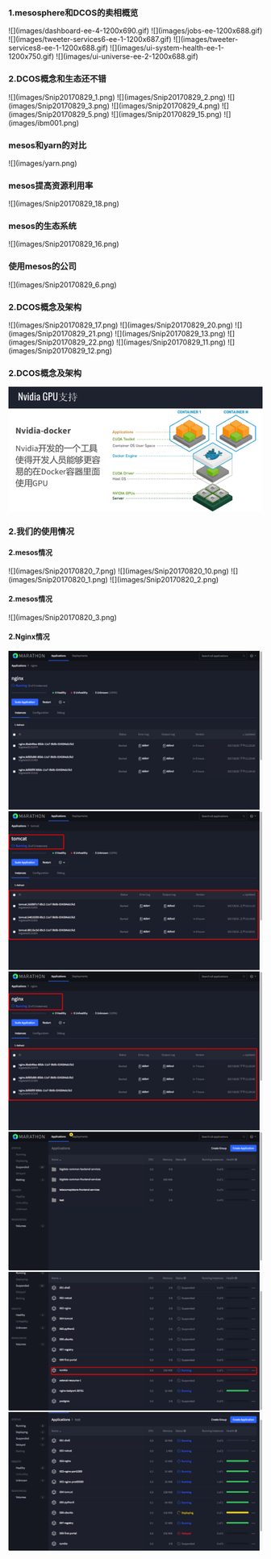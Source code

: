 <h3>1.mesosphere和DCOS的卖相概览</h3>
![](images/dashboard-ee-4-1200x690.gif)
![](images/jobs-ee-1200x688.gif)
![](images/tweeter-services6-ee-1-1200x687.gif)
![](images/tweeter-services8-ee-1-1200x688.gif)
![](images/ui-system-health-ee-1-1200x750.gif)
![](images/ui-universe-ee-2-1200x688.gif)
<h3>2.DCOS概念和生态还不错</h3>
![](images/Snip20170829_1.png)
![](images/Snip20170829_2.png)
![](images/Snip20170829_3.png)
![](images/Snip20170829_4.png)
![](images/Snip20170829_5.png)
![](images/Snip20170829_15.png)
![](images/ibm001.png)
<h3>mesos和yarn的对比</h3>
![](images/yarn.png)
<h3>mesos提高资源利用率</h3>
![](images/Snip20170829_18.png)
<h3>mesos的生态系统</h3>
![](images/Snip20170829_16.png)
<h3>使用mesos的公司</h3>
![](images/Snip20170829_6.png)


<h3>2.DCOS概念及架构</h3>
![](images/Snip20170829_17.png)
![](images/Snip20170829_20.png)
![](images/Snip20170829_21.png)
![](images/Snip20170829_13.png)
![](images/Snip20170829_22.png)
![](images/Snip20170829_11.png)
![](images/Snip20170829_12.png)
<h3>2.DCOS概念及架构</h3>

![](images/Snip20170829_10.png)

<h3>2.我们的使用情况</h3>
<h4>2.mesos情况</h4>
![](images/Snip20170820_7.png)
![](images/Snip20170820_10.png)
![](images/Snip20170820_1.png)
![](images/Snip20170820_2.png)
<h4>2.mesos情况</h4>
![](images/Snip20170820_3.png)
<h4>2.Nginx情况</h4>

![](images/Snip20170820_4.png)
![](images/Snip20170820_5.png)
![](images/Snip20170820_6.png)
![](images/Snip20170827_1.png)
![](images/Snip20170827_4.png)
![](images/Snip20170827_5.png)


